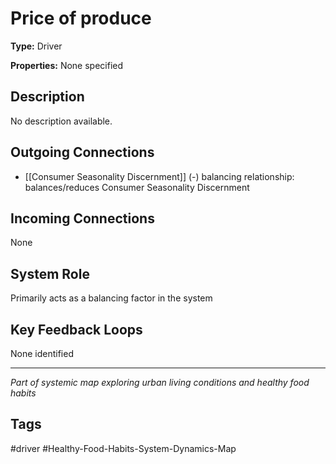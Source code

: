 # Price of produce

**Type:** Driver

**Properties:** None specified

## Description
No description available.

## Outgoing Connections
- [[Consumer Seasonality Discernment]] (-) balancing relationship: balances/reduces Consumer Seasonality Discernment

## Incoming Connections
None

## System Role
Primarily acts as a balancing factor in the system

## Key Feedback Loops
None identified

---
*Part of systemic map exploring urban living conditions and healthy food habits*

## Tags
#driver #Healthy-Food-Habits-System-Dynamics-Map
